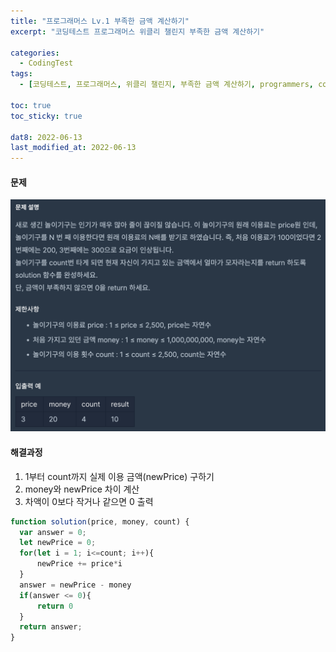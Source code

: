 ```yaml
---
title: "프로그래머스 Lv.1 부족한 금액 계산하기"
excerpt: "코딩테스트 프로그래머스 위클리 챌린지 부족한 금액 계산하기"

categories:
  - CodingTest
tags:
  - [코딩테스트, 프로그래머스, 위클리 챌린지, 부족한 금액 계산하기, programmers, codingtest, 코딩테스트 연습]

toc: true
toc_sticky: true
 
dat8: 2022-06-13
last_modified_at: 2022-06-13
---
```


#### 문제
![31](/assets/images/31.png)

#### 해결과정
1. 1부터 count까지 실제 이용 금액(newPrice) 구하기
2. money와 newPrice 차이 계산
3. 차액이 0보다 작거나 같으면 0 출력

```javascript
function solution(price, money, count) {
  var answer = 0;
  let newPrice = 0;
  for(let i = 1; i<=count; i++){
      newPrice += price*i
  }
  answer = newPrice - money
  if(answer <= 0){
      return 0
  }
  return answer;
}
```